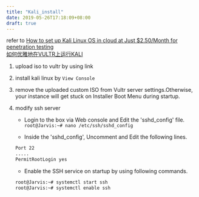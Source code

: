 ```yaml
---
title: "Kali_install"
date: 2019-05-26T17:18:09+08:00
draft: true
---
```


refer to 
[How to set up Kali Linux OS in cloud at Just $2.50/Month for penetration testing](https://arulkumar.in/how-to-set-up-kali-linux-in-cloud-at-just-2-50-month-for-penetration-testing/) <br>
[如何优雅地在VULTR上运行KALI](http://gt4404gb.top/archives/669)

1. upload iso to vultr by using link
2. install kali linux by `View Console`
3. remove the uploaded custom ISO from Vultr server settings.Otherwise, your instance will get stuck on Installer Boot Menu during startup.
4. modify ssh server
    - Login to the box via Web console and Edit the 'sshd_config' file.
    `root@Jarvis:~# nano /etc/ssh/sshd_config`

    - Inside the 'sshd_config', Uncomment and Edit the 
    following lines. 
    ```sh
    Port 22     
    .....   
    PermitRootLogin yes
    ```

    - Enable the SSH service on startup by using following commands.
    ```sh
    root@Jarvis:~# systemctl start ssh
    root@Jarvis:~# systemctl enable ssh
    ```
